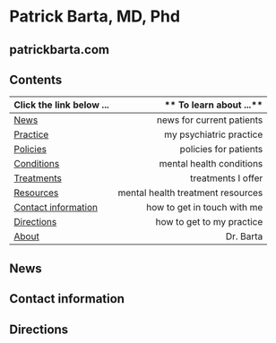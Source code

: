 # Patrick Barta, MD, Phd
## patrickbarta.com

## Contents
| **Click the link below ...** | ** To learn about ...** |
|:---------------------|-----------------------:|
| [News](#news) | news for current patients|
| [Practice](practice.md) | my psychiatric practice |
| [Policies](policies.md) | policies for patients |
| [Conditions](conditions.md) | mental health conditions |
| [Treatments](treatments.md) | treatments I offer |
| [Resources](resources.md) | mental health treatment resources |
| [Contact information](#contact-information) | how to get in touch with me |
| [Directions](directions.md) | how to get to my practice |
| [About](about.md) | Dr. Barta |

##  News

## Contact information

## Directions